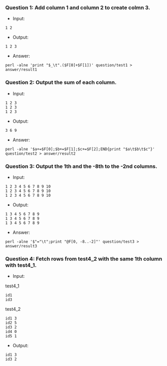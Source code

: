 ### Question 1: Add column 1 and column 2 to create colmn 3.
* Input:
```
1 2
```
* Output:
```
1 2 3
```
* Answer:
```
perl -alne 'print "$_\t".($F[0]+$F[1])' question/test1 > answer/result1
```

### Question 2: Output the sum of each column.
* Input:
```
1 2 3
1 2 3
1 2 3
```
* Output:
```
3 6 9
```
* Answer:
```
perl -alne '$a+=$F[0];$b+=$F[1];$c+=$F[2];END{print "$a\t$b\t$c"}' question/test2 > answer/result2
```

### Question 3: Output the 1th and the -8th to the -2nd columns.
* Input:
```
1 2 3 4 5 6 7 8 9 10
1 2 3 4 5 6 7 8 9 10
1 2 3 4 5 6 7 8 9 10
```
* Output:
```
1 3 4 5 6 7 8 9
1 3 4 5 6 7 8 9
1 3 4 5 6 7 8 9
```
* Answer:
```
perl -alne '$"="\t";print "@F[0, -8..-2]"' question/test3 > answer/result3
```

### Question 4: Fetch rows from test4_2 with the same 1th column with test4_1.
* Input:

test4_1
```
id1
id3
```

test4_2
```
id1 3
id2 5
id3 2
id4 0
id5 1
```
* Output:
```
id1 3
id3 2
```

